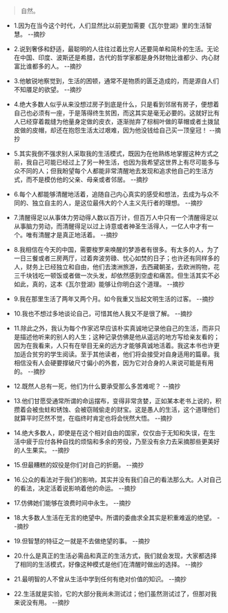 >自然。

- 1.因为在当今这个时代，人们显然比以前更加需要《瓦尔登湖》里的生活智慧。 --摘抄

- 2.说到奢侈和舒适，最聪明的人往往过着比穷人还要简单和简朴的生活。无论在中国、印度、波斯还是希腊，古代的哲学家都是身外财物比谁都少、内心财富比谁都多的人。 --摘抄

- 3.他敏锐地察觉到，生活的困顿，通常不是物质的匮乏造成的，而是源自人们不知餍足的欲望。 --摘抄

- 4.绝大多数人似乎从来没想过房子到底是什么，只是看到邻居有房子，便想着自己也必须有一座，于是落得终生贫困，而这其实是毫无必要的。这就好比有人已经穿着裁缝为他量身定做的皮衣，逐渐抛弃了棕榈叶做的草帽或者土拨鼠皮做的皮帽，却还在抱怨生活太过艰难，因为他没钱给自己买一顶皇冠！ --摘抄

- 5.其实我倒不强求别人采取我的生活模式，既因为在他熟练地掌握这种方式之前，我自己可能已经过上了另一种生活，也因为我希望这世界上有尽可能多与众不同的人；但我盼望每个人都能非常清醒地去发现和追求他自己的生活方式，而不是模仿他的父亲、母亲或者邻居。 --摘抄

- 6.每个人都能够清醒地活着，追随自己内心真实的感受和想法，去成为与众不同的、独立自主的人，是这位最伟大的个人主义先行者的理想。 --摘抄

- 7.清醒得足以从事体力劳动得人数以百万计，但百万人中只有一个清醒得足以从事脑力劳动，而清醒得足以过上诗意或者神圣生活得人，一亿人中才有一个。唯有清醒才是真正地活着。 --摘抄

- 8.我相信在今天的中国，需要梭罗来唤醒的梦游者有很多。有太多的人，为了一日三餐或者三房两厅，过着奔波劳碌、忧心如焚的日子；也许还有同样多的人，财务上已经独立和自由，他们去澳洲旅游，去西藏朝圣，去欧洲购物，花三千块钱吃一顿饭或者做一次头发，却依然感到空虚和痛苦。但生活其实不必如此，真的，这本《瓦尔登湖》能够让你明白这个道理。 --摘抄

- 9.我在那里生活了两年又两个月。如今我重又当起文明生活的过客。 --摘抄

- 10.我也不想过多地谈论自己，可惜其他人我又不是很了解。 --摘抄

- 11.除此之外，我认为每个作家迟早应该朴实真诚地记录他自己的生活，而非只是描述他听来的别人的人生；这种记录仿佛是他从遥远的地方写给亲友看的；因为在我看来，人只有在举目无亲的远方才能够真诚地活着。我这本书也许更加适合贫穷的学生阅读。至于其他读者，他们将会接受对自身适用的篇章。我相信没有人会硬要撑破尺寸偏小的外套，因为它对合身的人来说可能是有用的。 --摘抄

- 12.既然人总有一死，他们为什么要承受那么多苦难呢？ --摘抄

- 13.他们甘愿受通常所谓的命运摆布，变得非常贪婪，正如某本老书上说的，积攒着会被虫蛀和锈蚀、会被窃贼偷走的财宝。这是愚人的生活，这个道理他们就算平时茫然不觉，在临终时肯定也将会恍然大悟。 --摘抄

- 14.绝大多数人，即使是在这个相对自由的国家，仅仅由于无知和失误，在生活中疲于应付各种自找的烦恼和多余的劳役，乃至没有余力去采摘那些更美好的人生果实。 --摘抄

- 15.但最糟糕的奴役是你们对自己的折磨。 --摘抄

- 16.公众的看法对于我们的影响，其实并没有我们自己的看法那么大。人对自己的看法，决定活着说影响着他的命运。 --摘抄

- 17.仿佛她们能够在浪费时间中永生。 --摘抄

- 18.大多数人生活在无言的绝望中。所谓的委曲求全其实是积重难返的绝望。 --摘抄

- 19.但智慧的特征之一就是不去做绝望的事。 --摘抄

- 20.什么是真正的生活必需品和真正的生活方式，我们就会发现，大家都选择了相同的生活模式，好像这种模式是他们在清醒时做出的选择。 --摘抄

- 21.最明智的人不曾从生活中学到任何有绝对价值的知识。 --摘抄

- 22.生活就是实验，它的大部分我尚未测试过；他们虽然测试过了，但那对我来说没有用。 --摘抄
